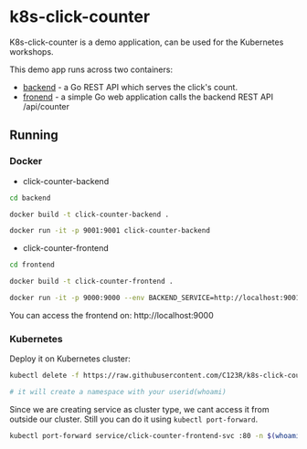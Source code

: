 # **k8s-click-counter**

K8s-click-counter is a demo application, can be used for the Kubernetes workshops.

This demo app runs across two containers:

- [backend](https://github.com/C123R/k8s-click-counter/blob/master/backend) - a Go REST API which serves the click's count.
- [fronend](https://github.com/C123R/k8s-click-counter/blob/master/frontend) - a simple Go web application calls the backend REST API /api/counter

## **Running**

### **Docker**

- click-counter-backend

```sh
cd backend

docker build -t click-counter-backend .

docker run -it -p 9001:9001 click-counter-backend
```

- click-counter-frontend

```sh
cd frontend

docker build -t click-counter-frontend .

docker run -it -p 9000:9000 --env BACKEND_SERVICE=http://localhost:9001/api/counter click-counter-frontend
```

You can access the frontend on: http://localhost:9000

### **Kubernetes**

Deploy it on Kubernetes cluster:

```sh
kubectl delete -f https://raw.githubusercontent.com/C123R/k8s-click-counter/master/k8s-click-counter.yaml -n $(whoami)

# it will create a namespace with your userid(whoami)
```

Since we are creating service as cluster type, we cant access it from outside our cluster. Still you can do it using `kubectl port-forward`.

```sh
kubectl port-forward service/click-counter-frontend-svc :80 -n $(whoami)
```
